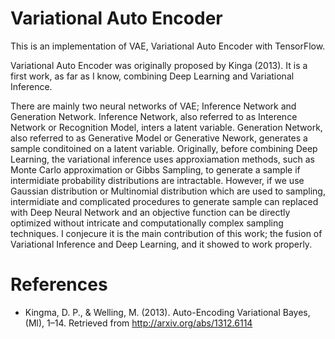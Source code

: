 # Variational Auto Encoder

This is an implementation of VAE, Variational Auto Encoder with TensorFlow.

Variational Auto Encoder was originally proposed by Kinga (2013). It is a first work, as far as I know, combining Deep Learning and Variational Inference.

There are mainly two neural networks of VAE; Inference Network and Generation Network. Inference Network, also referred to as Interence Network or Recognition Model, inters a latent variable. Generation Network, also referred to as Generative Model or Generative Nework, generates a sample conditoined on a latent variable. Originally, before combining Deep Learning, the variational inference uses approxiamation methods, such as Monte Carlo approximation or Gibbs Sampling, to generate a sample if intermidiate probability distributions are intractable. However, if we use Gaussian distribution or Multinomial distribution which are used to sampling, intermidiate and complicated procedures to generate sample can replaced with Deep Neural Network and an objective function can be directly optimized without intricate and computationally complex sampling techniques. I conjecure it is the main contribution of this work; the fusion of Variational Inference and Deep Learning, and it showed to work properly.


# References
- Kingma, D. P., & Welling, M. (2013). Auto-Encoding Variational Bayes, (Ml), 1–14. Retrieved from http://arxiv.org/abs/1312.6114
